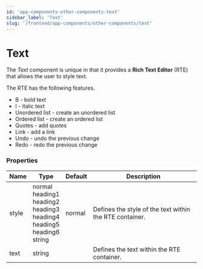 ```yaml
---
id: 'app-components-other-components-text'
sidebar_label: 'Text'
slug: '/frontend/app-components/other-components/text'
---
```


# Text
The *Text* component is unique in that it provides a **Rich Text Editor** (RTE) that allows the user to style text. 

The RTE has the following features.
- B - bold text
- I - italic text
- Unordered list - create an unordered list
- Ordered list - create an ordered list
- Quotes - add quotes
- Link - add a link
- Undo - undo the previous change
- Redo - redo the previous change

### Properties
<table>
<thead>
<tr><th>Name</th><th>Type</th><th>Default</th><th>Description</th></tr>
</thead>
<tbody>
<tr><td>style</td><td>normal<br/>heading1<br/>heading2<br/>heading3<br/>heading4<br/>heading5<br/>heading6<br/>string</td><td>normal</td><td>Defines the style of the text within the RTE container.</td></tr>
<tr><td>text</td><td>string</td><td></td><td>Defines the text within the RTE container.</td></tr>
</tbody>
</table>


